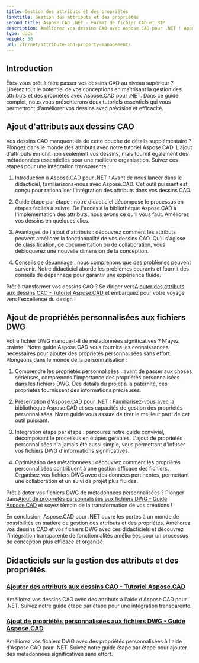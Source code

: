 ```yaml
---
title: Gestion des attributs et des propriétés
linktitle: Gestion des attributs et des propriétés
second_title: Aspose.CAD .NET - Format de fichier CAO et BIM
description: Améliorez vos dessins CAO avec Aspose.CAD pour .NET ! Apprenez à ajouter des attributs et des propriétés personnalisées de manière transparente grâce à des didacticiels. Améliorez vos créations sans effort.
type: docs
weight: 30
url: /fr/net/attribute-and-property-management/
---
```



## Introduction

Êtes-vous prêt à faire passer vos dessins CAO au niveau supérieur ? Libérez tout le potentiel de vos conceptions en maîtrisant la gestion des attributs et des propriétés avec Aspose.CAD pour .NET. Dans ce guide complet, nous vous présenterons deux tutoriels essentiels qui vous permettront d'améliorer vos dessins avec précision et efficacité.

## Ajout d'attributs aux dessins CAO

Vos dessins CAO manquent-ils de cette couche de détails supplémentaire ? Plongez dans le monde des attributs avec notre tutoriel Aspose.CAD. L'ajout d'attributs enrichit non seulement vos dessins, mais fournit également des métadonnées essentielles pour une meilleure organisation. Suivez ces étapes pour une intégration transparente :

1. Introduction à Aspose.CAD pour .NET : Avant de nous lancer dans le didacticiel, familiarisons-nous avec Aspose.CAD. Cet outil puissant est conçu pour rationaliser l'intégration des attributs dans vos dessins CAO.

2. Guide étape par étape : notre didacticiel décompose le processus en étapes faciles à suivre. De l'accès à la bibliothèque Aspose.CAD à l'implémentation des attributs, nous avons ce qu'il vous faut. Améliorez vos dessins en quelques clics.

3. Avantages de l'ajout d'attributs : découvrez comment les attributs peuvent améliorer la fonctionnalité de vos dessins CAO. Qu'il s'agisse de classification, de documentation ou de collaboration, vous débloquerez une nouvelle dimension de la conception.

4. Conseils de dépannage : nous comprenons que des problèmes peuvent survenir. Notre didacticiel aborde les problèmes courants et fournit des conseils de dépannage pour garantir une expérience fluide.

 Prêt à transformer vos dessins CAO ? Se diriger vers[Ajouter des attributs aux dessins CAO - Tutoriel Aspose.CAD](./adding-attributes-to-cad-drawings/) et embarquez pour votre voyage vers l'excellence du design !

## Ajout de propriétés personnalisées aux fichiers DWG

Votre fichier DWG manque-t-il de métadonnées significatives ? N'ayez crainte ! Notre guide Aspose.CAD vous fournira les connaissances nécessaires pour ajouter des propriétés personnalisées sans effort. Plongeons dans le monde de la personnalisation :

1. Comprendre les propriétés personnalisées : avant de passer aux choses sérieuses, comprenons l'importance des propriétés personnalisées dans les fichiers DWG. Des détails du projet à la paternité, ces propriétés fournissent des informations précieuses.

2. Présentation d'Aspose.CAD pour .NET : Familiarisez-vous avec la bibliothèque Aspose.CAD et ses capacités de gestion des propriétés personnalisées. Notre guide vous assure de tirer le meilleur parti de cet outil puissant.

3. Intégration étape par étape : parcourez notre guide convivial, décomposant le processus en étapes gérables. L'ajout de propriétés personnalisées n'a jamais été aussi simple, vous permettant d'infuser vos fichiers DWG d'informations significatives.

4. Optimisation des métadonnées : découvrez comment les propriétés personnalisées contribuent à une gestion efficace des fichiers. Organisez vos fichiers DWG avec des données pertinentes, permettant une collaboration et un suivi de projet plus fluides.

 Prêt à doter vos fichiers DWG de métadonnées personnalisées ? Plonger dans[Ajout de propriétés personnalisées aux fichiers DWG - Guide Aspose.CAD](./adding-custom-properties-to-dwg/) et soyez témoin de la transformation de vos créations !

En conclusion, Aspose.CAD pour .NET ouvre les portes à un monde de possibilités en matière de gestion des attributs et des propriétés. Améliorez vos dessins CAO et vos fichiers DWG avec ces didacticiels et découvrez l'intégration transparente de fonctionnalités améliorées pour un processus de conception plus efficace et organisé.
## Didacticiels sur la gestion des attributs et des propriétés
### [Ajouter des attributs aux dessins CAO - Tutoriel Aspose.CAD](./adding-attributes-to-cad-drawings/)
Améliorez vos dessins CAO avec des attributs à l'aide d'Aspose.CAD pour .NET. Suivez notre guide étape par étape pour une intégration transparente.
### [Ajout de propriétés personnalisées aux fichiers DWG - Guide Aspose.CAD](./adding-custom-properties-to-dwg/)
Améliorez vos fichiers DWG avec des propriétés personnalisées à l'aide d'Aspose.CAD pour .NET. Suivez notre guide étape par étape pour ajouter des métadonnées significatives sans effort.